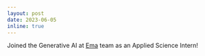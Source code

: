 ```yaml
---
layout: post
date: 2023-06-05
inline: true
---
```


Joined the Generative AI at [Ema](https://ema.co/) team as an Applied Science Intern!
